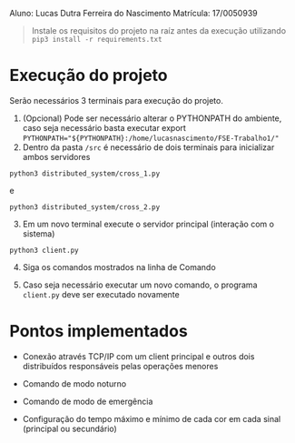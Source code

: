 Aluno: Lucas Dutra Ferreira do Nascimento
Matrícula: 17/0050939

> Instale os requisitos do projeto na raíz antes da execução utilizando `pip3 install -r requirements.txt`

# Execução do projeto

Serão necessários 3 terminais para execução do projeto.

1. (Opcional) Pode ser necessário alterar o PYTHONPATH do ambiente, caso seja necessário basta executar export `PYTHONPATH="${PYTHONPATH}:/home/lucasnascimento/FSE-Trabalho1/"`
2. Dentro da pasta `/src` é necessário de dois terminais para inicializar ambos servidores
```
python3 distributed_system/cross_1.py
```
e

```
python3 distributed_system/cross_2.py
```
3. Em um novo terminal execute o servidor principal (interação com o sistema)
```
python3 client.py
```

4. Siga os comandos mostrados na linha de Comando

5. Caso seja necessário executar um novo comando, o programa `client.py` deve ser executado novamente

# Pontos implementados

* Conexão através TCP/IP com um client principal e outros dois distribuídos responsáveis pelas operações menores

* Comando de modo noturno

* Comando de modo de emergência

* Configuração do tempo máximo e mínimo de cada cor em cada sinal (principal ou secundário)